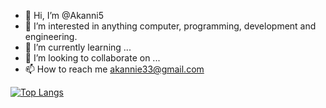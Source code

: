 - 👋 Hi, I’m @Akanni5
- 👀 I’m interested in anything computer, programming, development and engineering.
- 🌱 I’m currently learning ...
- 💞️ I’m looking to collaborate on ...
- 📫 How to reach me akannie33@gmail.com

<!---
Akanni5/Akanni5 is a ✨ special ✨ repository because its `README.md` (this file) appears on your GitHub profile.
You can click the Preview link to take a look at your changes.
--->
[![Top Langs](https://github-readme-stats-git-masterrstaa-rickstaa.vercel.app/api/top-langs/?username=Akanni5&theme=tokyonight)](https://github.com/anuraghazra/github-readme-stats)

